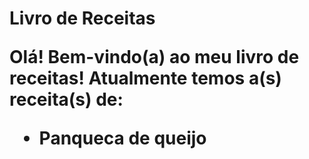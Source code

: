 <h1>Livro de Receitas<h/1>

Olá! Bem-vindo(a) ao meu livro de receitas!
Atualmente temos a(s) receita(s) de:
- Panqueca de queijo
